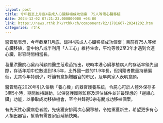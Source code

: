 ```yaml
---
layout: post
title: 今年截至上月底4宗成人心臟移植成功個案　75人等候心臟移植
date: 2024-12-02 07:21:23.000000000 +08:00
link: https://news.rthk.hk/rthk/ch/component/k2/1781667-20241202.htm
categories: rthk
---
```


醫管局表示，今年截至11月底，錄得4宗成人心臟移植成功個案；目前有75人等候心臟移植，當中約八成半利用「人工心」維持生命，平均等候2至3年才遇到合適心臟，形容時間相當長。

葛量洪醫院心臟內科顧問醫生范瑜茵指出，現時本港心臟移植病人的存活率領先國際，存活年期中位數達到18.5年，比外國一般的11.9年長，但捐贈者數量持續偏低，尤其今年特別少，呼籲有意捐贈器官的市民，及早向家人表明意願。

醫管局在2020年引入俗稱「養心機」的器官護養系統，令屍心可於人體外保存多3至5小時，期間維持跳動，以供醫護團隊監察及評估條件並非最理想的「邊緣心臟」功能，以爭取成功移植機會，至今共錄得3宗有關成功移植個案。

有先天性心臟病患者說，先後獲安排兩次心臟移植，令她重獲新生，希望更多有心人捐出器官，幫助有需要家庭延續快樂。
